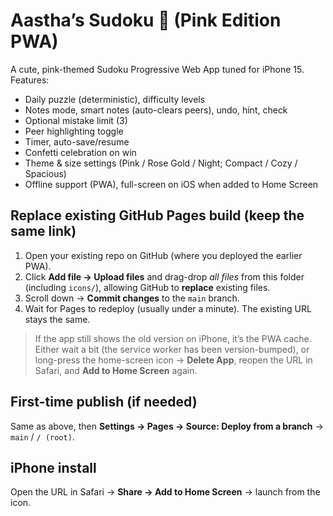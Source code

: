 # Aastha’s Sudoku 💖 (Pink Edition PWA)

A cute, pink-themed Sudoku Progressive Web App tuned for iPhone 15. Features:
- Daily puzzle (deterministic), difficulty levels
- Notes mode, smart notes (auto-clears peers), undo, hint, check
- Optional mistake limit (3)
- Peer highlighting toggle
- Timer, auto-save/resume
- Confetti celebration on win
- Theme & size settings (Pink / Rose Gold / Night; Compact / Cozy / Spacious)
- Offline support (PWA), full-screen on iOS when added to Home Screen

## Replace existing GitHub Pages build (keep the same link)
1. Open your existing repo on GitHub (where you deployed the earlier PWA).
2. Click **Add file → Upload files** and drag-drop *all files* from this folder (including `icons/`), allowing GitHub to **replace** existing files.
3. Scroll down → **Commit changes** to the `main` branch.
4. Wait for Pages to redeploy (usually under a minute). The existing URL stays the same.

> If the app still shows the old version on iPhone, it’s the PWA cache. Either wait a bit (the service worker has been version-bumped), or long-press the home-screen icon → **Delete App**, reopen the URL in Safari, and **Add to Home Screen** again.

## First-time publish (if needed)
Same as above, then **Settings → Pages → Source: Deploy from a branch** → `main` / `/ (root)`.

## iPhone install
Open the URL in Safari → **Share → Add to Home Screen** → launch from the icon.
